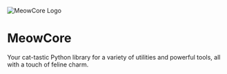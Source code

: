 ![MeowCore Logo](./headerimage.png)

# MeowCore
Your cat-tastic Python library for a variety of utilities and powerful tools, all with a touch of feline charm.
